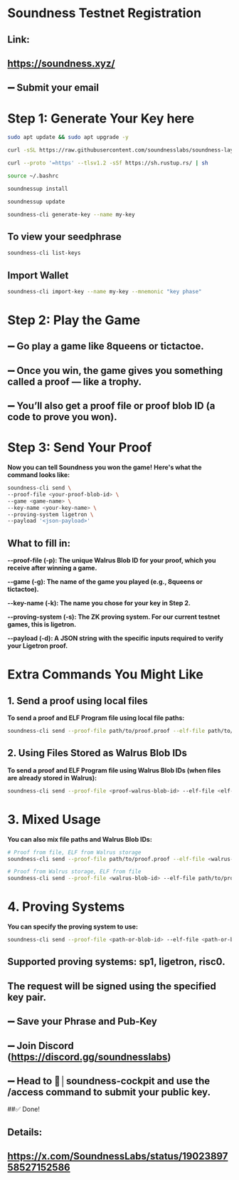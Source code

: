 # Soundness Testnet Registration
## Link:
## https://soundness.xyz/
## ➖ Submit your email

# Step 1: Generate Your Key here
```bash
sudo apt update && sudo apt upgrade -y
```

```bash
curl -sSL https://raw.githubusercontent.com/soundnesslabs/soundness-layer/main/soundnessup/install | bash
```
```bash
curl --proto '=https' --tlsv1.2 -sSf https://sh.rustup.rs/ | sh
```
```bash
source ~/.bashrc
```
```bash
soundnessup install
```
```bash
soundnessup update
```
```bash
soundness-cli generate-key --name my-key
```
## To view your seedphrase
```bash
soundness-cli list-keys
```
## Import Wallet
```bash
soundness-cli import-key --name my-key --mnemonic "key phase"
```


# Step 2: Play the Game

## ➖ Go play a game like 8queens or tictactoe.
## ➖ Once you win, the game gives you something called a proof — like a trophy.

## ➖ You’ll also get a proof file or proof blob ID (a code to prove you won).

# Step 3: Send Your Proof

**Now you can tell Soundness you won the game!**
**Here's what the command looks like:**

```bash
soundness-cli send \
--proof-file <your-proof-blob-id> \
--game <game-name> \
--key-name <your-key-name> \
--proving-system ligetron \
--payload '<json-payload>'
```
## What to fill in:

**--proof-file (-p): The unique Walrus Blob ID for your proof, which you receive after winning a game.**

**--game (-g): The name of the game you played (e.g., 8queens or tictactoe).**

**--key-name (-k): The name you chose for your key in Step 2.**

**--proving-system (-s): The ZK proving system. For our current testnet games, this is ligetron.**

**--payload (-d): A JSON string with the specific inputs required to verify your Ligetron proof.**


# Extra Commands You Might Like

 ## 1. Send a proof using local files
 
 **To send a proof and ELF Program file using local file paths:**

 ```bash
soundness-cli send --proof-file path/to/proof.proof --elf-file path/to/program.elf --key-name my-key
```
## 2. Using Files Stored as Walrus Blob IDs

**To send a proof and ELF Program file using Walrus Blob IDs (when files are already stored in Walrus):**

```bash
soundness-cli send --proof-file <proof-walrus-blob-id> --elf-file <elf-program-walrus-blob-id> --key-name my-key
```
# 3. Mixed Usage

**You can also mix file paths and Walrus Blob IDs:**

```bash
# Proof from file, ELF from Walrus storage
soundness-cli send --proof-file path/to/proof.proof --elf-file <walrus-blob-id> --key-name my-key

# Proof from Walrus storage, ELF from file  
soundness-cli send --proof-file <walrus-blob-id> --elf-file path/to/program.elf --key-name my-key
```
# 4. Proving Systems

**You can specify the proving system to use:**

```bash
soundness-cli send --proof-file <path-or-blob-id> --elf-file <path-or-blob-id> --key-name my-key --proving-system <sp1||ligetron||risc0>
```

## Supported proving systems: sp1, ligetron, risc0.

## The request will be signed using the specified key pair.

## ➖ Save your Phrase and Pub-Key
## ➖ Join Discord (https://discord.gg/soundnesslabs)
## ➖ Head to ⁠🐬│soundness-cockpit and use the /access command to submit your public key.
##✅ Done!

## Details: 
## https://x.com/SoundnessLabs/status/1902389758527152586

